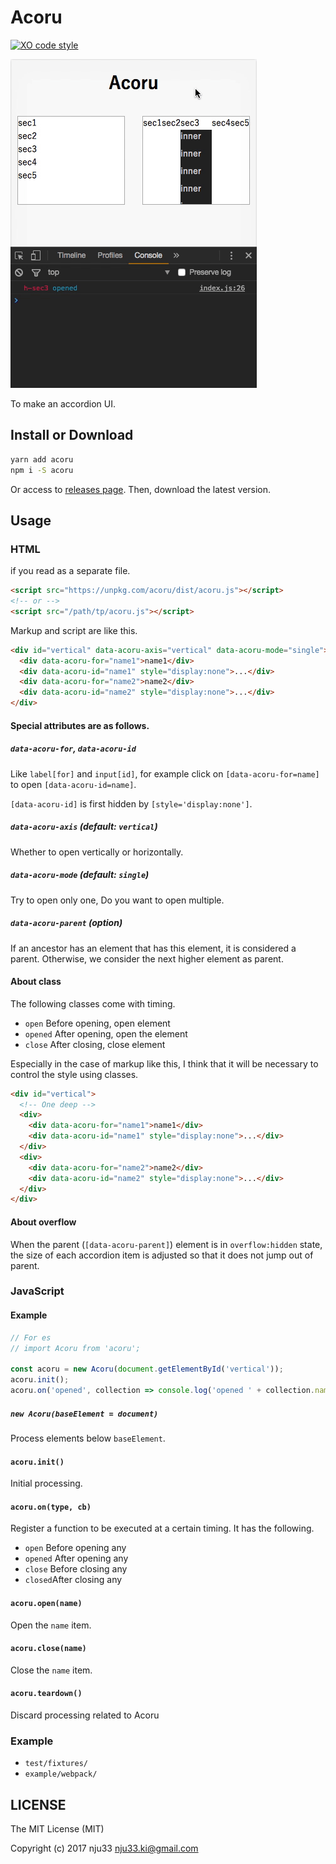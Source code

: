 # Acoru

[![XO code style](https://img.shields.io/badge/code_style-XO-5ed9c7.svg)](https://github.com/sindresorhus/xo)


<!-- [![XO code style](https://img.shields.io/badge/code_style-XO-5ed9c7.svg)](https://github.com/sindresorhus/xo)

[![Build Status](https://travis-ci.org/nju33/acoru.svg?branch=master)](https://travis-ci.org/nju33/acoru) -->

![screenshot](https://github.com/nju33/acoru/raw/master/images/screenshot.gif?raw=true)

To make an accordion UI.

## Install or Download

```sh
yarn add acoru
npm i -S acoru
```

Or access to [releases page](https://github.com/nju33/acoru/releases).
Then, download the latest version.

## Usage

### HTML

if you read as a separate file.

```html
<script src="https://unpkg.com/acoru/dist/acoru.js"></script>
<!-- or -->
<script src="/path/tp/acoru.js"></script>
```

Markup and script are like this.

```html
<div id="vertical" data-acoru-axis="vertical" data-acoru-mode="single">
  <div data-acoru-for="name1">name1</div>
  <div data-acoru-id="name1" style="display:none">...</div>
  <div data-acoru-for="name2">name2</div>
  <div data-acoru-id="name2" style="display:none">...</div>
</div>
```

#### Special attributes are as follows.

##### `data-acoru-for`, `data-acoru-id`

Like `label[for]` and `input[id]`, for example click on `[data-acoru-for=name]` to open `[data-acoru-id=name]`.

`[data-acoru-id]` is first hidden by `[style='display:none']`.

##### `data-acoru-axis` (default: `vertical`)

Whether to open vertically or horizontally.

##### `data-acoru-mode` (default: `single`)

Try to open only one, Do you want to open multiple.

##### `data-acoru-parent` (option)

If an ancestor has an element that has this element, it is considered a parent. Otherwise, we consider the next higher element as parent.

#### About class

The following classes come with timing.

- `open` Before opening, open element
- `opened` After opening, open the element
- `close` After closing, close element

Especially in the case of markup like this, I think that it will be necessary to control the style using classes.

```html
<div id="vertical">
  <!-- One deep -->
  <div>
    <div data-acoru-for="name1">name1</div>
    <div data-acoru-id="name1" style="display:none">...</div>
  </div>
  <div>
    <div data-acoru-for="name2">name2</div>
    <div data-acoru-id="name2" style="display:none">...</div>
  </div>
</div>
```

#### About overflow

When the parent (`[data-acoru-parent]`) element is in `overflow:hidden` state, the size of each accordion item is adjusted so that it does not jump out of parent.

### JavaScript

#### Example

```js
// For es
// import Acoru from 'acoru';

const acoru = new Acoru(document.getElementById('vertical'));
acoru.init();
acoru.on('opened', collection => console.log('opened ' + collection.name));
```

##### `new Acoru(baseElement = document)`

Process elements below `baseElement`.

#### `acoru.init()`

Initial processing.

#### `acoru.on(type, cb)`

Register a function to be executed at a certain timing.
It has the following.

- `open` Before opening any
- `opened` After opening any
- `close` Before closing any
- `closed`After closing any

#### `acoru.open(name)`

Open the `name` item.

#### `acoru.close(name)`

Close the `name` item.

#### `acoru.teardown()`

Discard processing related to Acoru

### Example

- `test/fixtures/`
- `example/webpack/`

## LICENSE

The MIT License (MIT)

Copyright (c) 2017 nju33 <nju33.ki@gmail.com>
